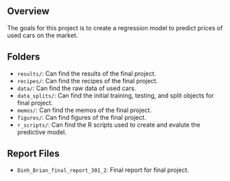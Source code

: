 ## Overview

The goals for this project is to create a regression model to predict prices of used cars on the market. 

## Folders

- `results/`: Can find the results of the final project.
- `recipes/`: Can find the recipes of the final project.
- `data/`: Can find the raw data of used cars.
- `data_splits/`: Can find the initial training, testing, and split objects for final project.
- `memos/`: Can find the memos of the final project.
- `figures/`: Can find figures of the final project.
- `r_scripts/`: Can find the R scripts used to create and evalute the predictive model.

## Report Files

- `Dinh_Brian_final_report_301_2`: Final report for final project.